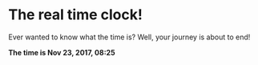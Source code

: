 # The real time clock!

Ever wanted to know what the time is? Well, your journey is about to end!

**The time is Nov 23, 2017, 08:25**